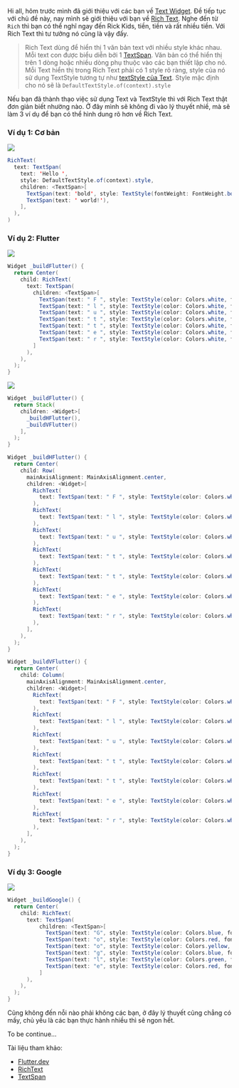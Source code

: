 Hi all, hôm trước mình đã giới thiệu với các bạn về [Text Widget](https://viblo.asia/p/text-and-textstyle-in-flutter-aWj53N6pl6m). Đề tiếp tục với chủ đề này, nay mình sẽ giới thiệu với bạn về [Rich Text](https://api.flutter.dev/flutter/widgets/RichText-class.html). Nghe đến từ `Rich` thì bạn có thể nghĩ ngay đến Rick Kids, tiền, tiền và rất nhiều tiền. Với Rich Text thì tư tưởng nó cũng là vậy đấy.

> Rich Text dùng để hiển thị 1 văn bản text với nhiều style khác nhau. Mỗi text con được biểu diễn bởi 1 [TextSpan](https://api.flutter.dev/flutter/painting/TextSpan-class.html). Văn bản có thể hiển thị trên 1 dòng hoặc nhiều dòng phụ thuộc vào các bạn thiết lập cho nó.
> Mỗi Text hiển thị trong Rich Text phải có 1 style rõ ràng, style của nó sử dụng TextStyle tương tự như [textStyle của Text](https://viblo.asia/p/text-and-textstyle-in-flutter-aWj53N6pl6m#_5-style-4). Style mặc định cho nó sẽ là `DefaultTextStyle.of(context).style`

Nếu bạn đã thành thạo việc sử dụng Text và TextStyle thì với Rich Text thật đơn giản biết nhường nào. Ở đây mình sẽ không đi vào lý thuyết nhiề, mà sẽ làm 3 ví dụ để bạn có thể hình dung rõ hơn về Rich Text.

### Ví dụ 1: Cơ bản
![](https://images.viblo.asia/e8700630-a29d-4242-973c-546fab421c1f.png)
```java
RichText(
  text: TextSpan(
    text: 'Hello ',
    style: DefaultTextStyle.of(context).style,
    children: <TextSpan>[
      TextSpan(text: 'bold', style: TextStyle(fontWeight: FontWeight.bold, fontSize: 40)),
      TextSpan(text: ' world!'),
    ],
  ),
)
```

### Ví dụ 2: Flutter
![](https://images.viblo.asia/070bfd15-0c40-4e06-9012-1af9fbdeec99.png)
```java
Widget _buildFlutter() {
  return Center(
    child: RichText(
      text: TextSpan(
        children: <TextSpan>[
          TextSpan(text: " F ", style: TextStyle(color: Colors.white, fontSize: 60, fontWeight: FontWeight.w300, backgroundColor: Colors.blue[300])),
          TextSpan(text: " l ", style: TextStyle(color: Colors.white, fontSize: 60, fontWeight: FontWeight.w300, backgroundColor: Colors.blue[400])),
          TextSpan(text: " u ", style: TextStyle(color: Colors.white, fontSize: 60, fontWeight: FontWeight.w300, backgroundColor: Colors.blue[500])),
          TextSpan(text: " t ", style: TextStyle(color: Colors.white, fontSize: 60, fontWeight: FontWeight.w300, backgroundColor: Colors.blue[600])),
          TextSpan(text: " t ", style: TextStyle(color: Colors.white, fontSize: 60, fontWeight: FontWeight.w300, backgroundColor: Colors.blue[700])),
          TextSpan(text: " e ", style: TextStyle(color: Colors.white, fontSize: 60, fontWeight: FontWeight.w300, backgroundColor: Colors.blue[800])),
          TextSpan(text: " r ", style: TextStyle(color: Colors.white, fontSize: 60, fontWeight: FontWeight.w300, backgroundColor: Colors.blue[900])),
        ]
      ),
    ),
  );
}
```

![](https://images.viblo.asia/dd35acc3-5d0b-4627-83d0-a1ec938a5a68.png)
```java
Widget _buildFlutter() {
  return Stack(
    children: <Widget>[
      _buildHFlutter(),
      _buildVFlutter()
    ],
  );
}

Widget _buildHFlutter() {
  return Center(
    child: Row(
      mainAxisAlignment: MainAxisAlignment.center,
      children: <Widget>[
        RichText(
          text: TextSpan(text: " F ", style: TextStyle(color: Colors.white, fontSize: 60, fontWeight: FontWeight.w300, backgroundColor: Colors.blue[900])),
        ),
        RichText(
          text: TextSpan(text: " l ", style: TextStyle(color: Colors.white, fontSize: 60, fontWeight: FontWeight.w300, backgroundColor: Colors.blue[800])),
        ),
        RichText(
          text: TextSpan(text: " u ", style: TextStyle(color: Colors.white, fontSize: 60, fontWeight: FontWeight.w300, backgroundColor: Colors.blue[700])),
        ),
        RichText(
          text: TextSpan(text: " t ", style: TextStyle(color: Colors.white, fontSize: 60, fontWeight: FontWeight.w300, backgroundColor: Colors.blue[600])),
        ),
        RichText(
          text: TextSpan(text: " t ", style: TextStyle(color: Colors.white, fontSize: 60, fontWeight: FontWeight.w300, backgroundColor: Colors.blue[700])),
        ),
        RichText(
          text: TextSpan(text: " e ", style: TextStyle(color: Colors.white, fontSize: 60, fontWeight: FontWeight.w300, backgroundColor: Colors.blue[800])),
        ),
        RichText(
          text: TextSpan(text: " r ", style: TextStyle(color: Colors.white, fontSize: 60, fontWeight: FontWeight.w300, backgroundColor: Colors.blue[900])),
        ),
      ],
    ),
  );
}

Widget _buildVFlutter() {
  return Center(
    child: Column(
      mainAxisAlignment: MainAxisAlignment.center,
      children: <Widget>[
        RichText(
          text: TextSpan(text: " F ", style: TextStyle(color: Colors.white, fontSize: 60, fontWeight: FontWeight.w300, backgroundColor: Colors.blue[900])),
        ),
        RichText(
          text: TextSpan(text: " l ", style: TextStyle(color: Colors.white, fontSize: 60, fontWeight: FontWeight.w300, backgroundColor: Colors.blue[800])),
        ),
        RichText(
          text: TextSpan(text: " u ", style: TextStyle(color: Colors.white, fontSize: 60, fontWeight: FontWeight.w300, backgroundColor: Colors.blue[700])),
        ),
        RichText(
          text: TextSpan(text: " t ", style: TextStyle(color: Colors.white, fontSize: 60, fontWeight: FontWeight.w300, backgroundColor: Colors.blue[600])),
        ),
        RichText(
          text: TextSpan(text: " t ", style: TextStyle(color: Colors.white, fontSize: 60, fontWeight: FontWeight.w300, backgroundColor: Colors.blue[700])),
        ),
        RichText(
          text: TextSpan(text: " e ", style: TextStyle(color: Colors.white, fontSize: 60, fontWeight: FontWeight.w300, backgroundColor: Colors.blue[800])),
        ),
        RichText(
          text: TextSpan(text: " r ", style: TextStyle(color: Colors.white, fontSize: 60, fontWeight: FontWeight.w300, backgroundColor: Colors.blue[900])),
        ),
      ],
    ),
  );
}
```


### Ví dụ 3: Google
![](https://images.viblo.asia/713e431a-85dc-4ac1-b9cf-bed2a87f9432.png)
```java
Widget _buildGoogle() {
  return Center(
    child: RichText(
      text: TextSpan(
          children: <TextSpan>[
            TextSpan(text: "G", style: TextStyle(color: Colors.blue, fontSize: 60, fontWeight: FontWeight.bold,)),
            TextSpan(text: "o", style: TextStyle(color: Colors.red, fontSize: 60, fontWeight: FontWeight.bold, fontFamily: "DancingScript")),
            TextSpan(text: "o", style: TextStyle(color: Colors.yellow, fontSize: 60, fontWeight: FontWeight.bold, fontFamily: "DancingScript")),
            TextSpan(text: "g", style: TextStyle(color: Colors.blue, fontSize: 60, fontWeight: FontWeight.bold,)),
            TextSpan(text: "l", style: TextStyle(color: Colors.green, fontSize: 60, fontWeight: FontWeight.bold)),
            TextSpan(text: "e", style: TextStyle(color: Colors.red, fontSize: 60, fontWeight: FontWeight.bold)),
          ]
      ),
    ),
  );
}
```

Cũng không đến nỗi nào phải không các bạn, ở đây lý thuyết cũng chẳng có mấy, chủ yếu là các bạn thực hành nhiều thì sẽ ngon hết.

To be continue...

Tài liệu tham khảo:
* [Flutter.dev](https://flutter.dev/)
* [RichText](https://api.flutter.dev/flutter/widgets/RichText-class.html)
* [TextSpan](https://api.flutter.dev/flutter/painting/TextSpan-class.html)
